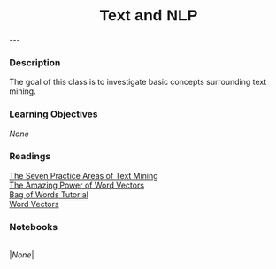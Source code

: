 <h1  style="font-family:  Verdana,  Geneva,  sans-serif;  text-align:center">Text  and  NLP</h1> 
--- 
 
###  Description 
The  goal  of  this  class  is  to  investigate  basic  concepts  surrounding  text  mining. 
 
###  Learning  Objectives 
*None* 
 
###  Readings 
[The  Seven  Practice  Areas  of  Text  Mining](http://cdn2.hubspot.net/hubfs/2176909/Whitepaper_The_Seven_Practice_Areas_of_Text_Analytics_Chapter_2_Excerpt.pdf?t=1469213247687)<br>[The  Amazing  Power  of  Word  Vectors](https://blog.acolyer.org/2016/04/21/the-amazing-power-of-word-vectors/)<br>[Bag  of  Words  Tutorial](https://www.kaggle.com/c/word2vec-nlp-tutorial/details/part-1-for-beginners-bag-of-words)<br>[Word  Vectors](https://www.kaggle.com/c/word2vec-nlp-tutorial/details/part-2-word-vectors) 
 
###  Notebooks 
|      | 
|  :---:  | 
 
|*None*|
